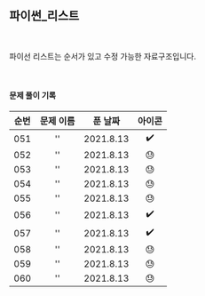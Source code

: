 ## 파이썬_리스트

<br>

파이선 리스트는 순서가 있고 수정 가능한 자료구조입니다.

<br>

#### 문제 풀이 기록
| 순번 | 문제 이름 | 푼 날짜 | 아이콘 |
|:----------:|:----------:|:----------:|:----------:|
| 051 | '' | 2021.8.13 | ✔️ |
| 052 | '' | 2021.8.13 | 😓 |
| 053 | '' | 2021.8.13 | 😓 |
| 054 | '' | 2021.8.13 | 😓 |
| 055 | '' | 2021.8.13 | 😓 |
| 056 | '' | 2021.8.13 | ✔️ |
| 057 | '' | 2021.8.13 | ✔️ |
| 058 | '' | 2021.8.13 | 😓 |
| 059 | '' | 2021.8.13 | 😓 |
| 060 | '' | 2021.8.13 | 😓 |